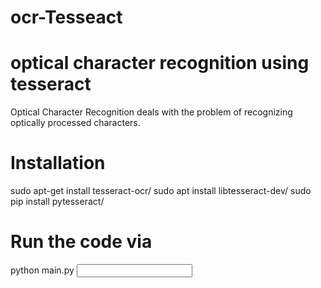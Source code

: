 # ocr-Tesseact
# optical character recognition using tesseract
Optical Character Recognition deals with the problem of recognizing optically processed
characters.
# Installation 
sudo apt-get install tesseract-ocr/
sudo apt install libtesseract-dev/
sudo pip install pytesseract/
# Run the code via
python main.py <input path> <output path>

